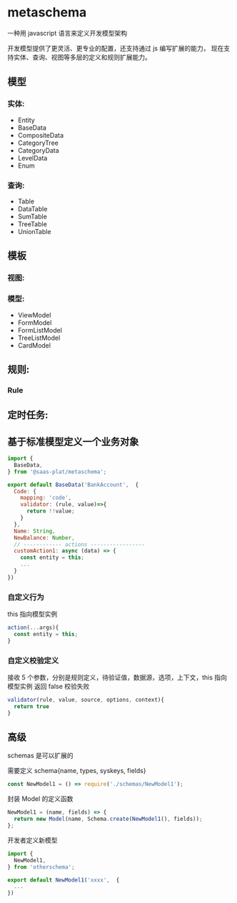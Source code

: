 # metaschema

一种用 javascript 语言来定义开发模型架构

开发模型提供了更灵活、更专业的配置，还支持通过 js 编写扩展的能力，
现在支持实体、查询、视图等多层的定义和规则扩展能力。

## 模型

### 实体:

- Entity
- BaseData
- CompositeData
- CategoryTree
- CategoryData
- LevelData
- Enum

### 查询:

- Table
- DataTable
- SumTable
- TreeTable
- UnionTable

## 模板

### 视图:

### 模型:

- ViewModel
- FormModel
- FormListModel
- TreeListModel
- CardModel

## 规则:

### Rule

## 定时任务: 

## 基于标准模型定义一个业务对象

```js
import {
  BaseData,
} from '@saas-plat/metaschema';

export default BaseData('BankAccount',  {
  Code: {
    mapping: 'code',
    validator: (rule, value)=>{
      return !!value;
    }
  },
  Name: String,
  NewBalance: Number,
  // ------------ actions -----------------
  customAction1: async (data) => {
    const entity = this;
    ...
  }
})

```

### 自定义行为

this 指向模型实例

```js
action(...args){
  const entity = this;
}
```

### 自定义校验定义

接收 5 个参数，分别是规则定义，待验证值，数据源，选项，上下文，this 指向模型实例
返回 false 校验失败

```js
validator(rule, value, source, options, context){
  return true
}
```

## 高级
schemas 是可以扩展的

需要定义 schema{name, types, syskeys, fields}

```js
const NewModel1 = () => require('./schemas/NewModel1');
```

封装 Model 的定义函数

```js
NewModel1 = (name, fields) => {
  return new Model(name, Schema.create(NewModel1(), fields));
};
```

开发者定义新模型

```js
import {
  NewModel1,
} from 'otherschema';

export default NewModel1('xxxx',  {
  ...
})
```
